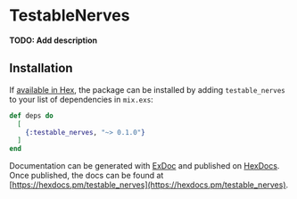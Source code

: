 # TestableNerves

**TODO: Add description**

## Installation

If [available in Hex](https://hex.pm/docs/publish), the package can be installed
by adding `testable_nerves` to your list of dependencies in `mix.exs`:

```elixir
def deps do
  [
    {:testable_nerves, "~> 0.1.0"}
  ]
end
```

Documentation can be generated with [ExDoc](https://github.com/elixir-lang/ex_doc)
and published on [HexDocs](https://hexdocs.pm). Once published, the docs can
be found at [https://hexdocs.pm/testable_nerves](https://hexdocs.pm/testable_nerves).

